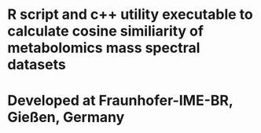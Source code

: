 # R script and c++ utility executable to calculate cosine similiarity of metabolomics mass spectral datasets
# Developed at Fraunhofer-IME-BR, Gießen, Germany
